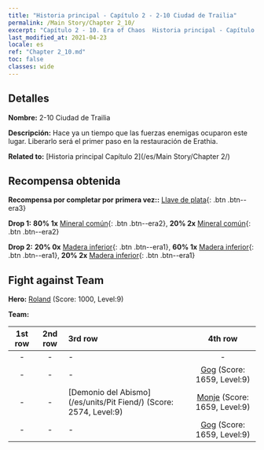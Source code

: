 ```yaml
---
title: "Historia principal - Capítulo 2 - 2-10 Ciudad de Trailia"
permalink: /Main Story/Chapter 2_10/
excerpt: "Capítulo 2 - 10. Era of Chaos  Historia principal - Capítulo 2_10. 2-10 Ciudad de Trailia"
last_modified_at: 2021-04-23
locale: es
ref: "Chapter 2_10.md"
toc: false
classes: wide
---
```


## Detalles

 **Nombre:** 2-10 Ciudad de Trailia

 **Descripción:** Hace ya un tiempo que las fuerzas enemigas ocuparon este lugar. Liberarlo será el primer paso en la restauración de Erathia.

 **Related to:** [Historia principal Capítulo 2](/es/Main Story/Chapter 2/)

## Recompensa obtenida

 **Recompensa por completar por primera vez::** [Llave de plata](/ItemsES/con_693/){: .btn .btn--era3}

 **Drop 1:** **80% 1x** [Mineral común](/ItemsES/mat_6/){: .btn .btn--era2}, **20% 2x** [Mineral común](/ItemsES/mat_6/){: .btn .btn--era2}

 **Drop 2:** **20% 0x** [Madera inferior](/ItemsES/mat_1/){: .btn .btn--era1}, **60% 1x** [Madera inferior](/ItemsES/mat_1/){: .btn .btn--era1}, **20% 2x** [Madera inferior](/ItemsES/mat_1/){: .btn .btn--era1}


## Fight against Team
 **Hero:** [Roland](/es/heroes/Roland/) (Score: 1000, Level:9)

 **Team:**


  | 1st row | 2nd row | 3rd row | 4th row |
  |:----:|:----:|:----|:----:|
  | - | - | - | - |
  | - | - | - | [Gog](/es/units/Gog/) (Score: 1659, Level:9)  |
  | - | - | [Demonio del Abismo](/es/units/Pit Fiend/) (Score: 2574, Level:9)  | [Monje](/es/units/Monk/) (Score: 1659, Level:9)  |
  | - | - | - | [Gog](/es/units/Gog/) (Score: 1659, Level:9)  |


